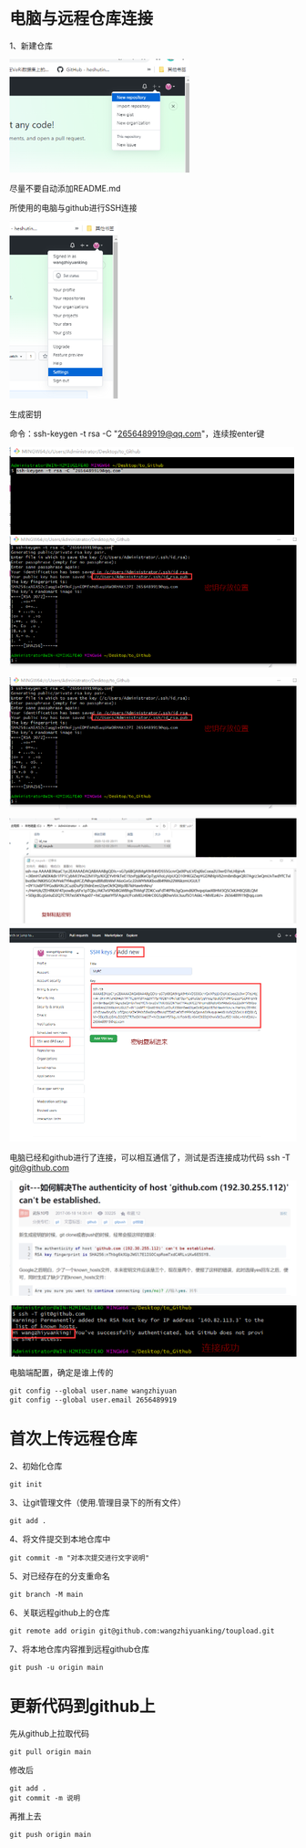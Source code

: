 # 电脑与远程仓库连接

1、新建仓库

<img src="README.assets/image-20201203200521356.png" alt="image-20201203200521356" style="zoom: 67%;" />

尽量不要自动添加README.md



所使用的电脑与github进行SSH连接

<img src="README.assets/image-20201203200743770.png" alt="image-20201203200743770" style="zoom:67%;" />

生成密钥

命令：ssh-keygen -t rsa -C "2656489919@qq.com"，连续按enter键

<img src="README.assets/image-20201203201108377.png" alt="image-20201203201108377" style="zoom:67%;" />![image-20201203201244554](README.assets/image-20201203201244554.png)

![image-20201203201244554](README.assets/image-20201203201244554.png)

<img src="README.assets/image-20201203201358418.png" alt="image-20201203201358418" style="zoom:67%;" />

<img src="README.assets/image-20201203201507314.png" alt="image-20201203201507314" style="zoom:67%;" />

电脑已经和github进行了连接，可以相互通信了，测试是否连接成功代码 ssh -T git@github.com

![image-20201203202422277](README.assets/image-20201203202422277.png)

![image-20201203202523246](README.assets/image-20201203202523246.png)

电脑端配置，确定是谁上传的

```
git config --global user.name wangzhiyuan
git config --global user.email 2656489919
```

# 首次上传远程仓库



2、初始化仓库

```
git init
```

3、让git管理文件（使用.管理目录下的所有文件）

```
git add .
```

4、将文件提交到本地仓库中

```
git commit -m "对本次提交进行文字说明"
```

5、对已经存在的分支重命名

```
git branch -M main
```

6、关联远程github上的仓库

```
git remote add origin git@github.com:wangzhiyuanking/toupload.git
```

7、将本地仓库内容推到远程github仓库

```
git push -u origin main
```

# 更新代码到github上



先从github上拉取代码

```
git pull origin main
```

修改后

```
git add .
git commit -m 说明
```

再推上去

```
git push origin main
```

